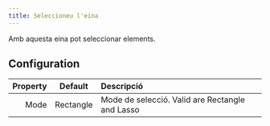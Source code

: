 ```yaml
---
title: Seleccioneu l'eina
---
```


Amb aquesta eina pot seleccionar elements.

## Configuration

| Property |  Default  | Descripció                                                      |
| -------: | :-------: | :-------------------------------------------------------------- |
|     Mode | Rectangle | Mode de selecció. Valid are Rectangle and Lasso |
